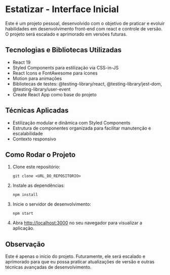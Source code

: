 # Estatizar - Interface Inicial

Este é um projeto pessoal, desenvolvido com o objetivo de praticar e evoluir habilidades em desenvolvimento front-end com react e controle de versão. O projeto será escalado e aprimorado em versões futuras.

## Tecnologias e Bibliotecas Utilizadas

- React 19
- Styled Components para estilização via CSS-in-JS
- React Icons e FontAwesome para ícones
- Motion para animações
- Bibliotecas de testes: @testing-library/react, @testing-library/jest-dom, @testing-library/user-event
- Create React App como base do projeto

## Técnicas Aplicadas

- Estilização modular e dinâmica com Styled Components
- Estrutura de componentes organizada para facilitar manutenção e escalabilidade
- Contexto responsivo

## Como Rodar o Projeto

1. Clone este repositório:
   ```
   git clone <URL_DO_REPOSITORIO>
   ```
2. Instale as dependências:
   ```
   npm install
   ```
3. Inicie o servidor de desenvolvimento:
   ```
   npm start
   ```
4. Abra [http://localhost:3000](http://localhost:3000) no seu navegador para visualizar a aplicação.

## Observação

Este é apenas o início do projeto. Futuramente, ele será escalado e aprimorado para que eu possa praticar atualizações de versão e outras técnicas avançadas de desenvolvimento.